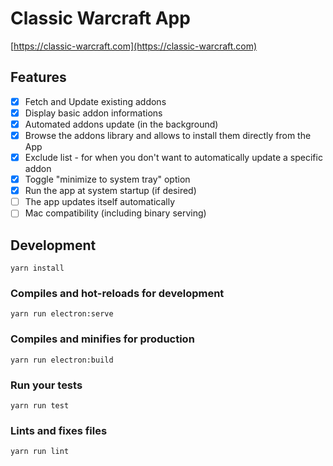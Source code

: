 # Classic Warcraft App

[https://classic-warcraft.com](https://classic-warcraft.com)

## Features

* [x] Fetch and Update existing addons
* [x] Display basic addon informations
* [x] Automated addons update (in the background)
* [x] Browse the addons library and allows to install them directly from the App
* [x] Exclude list - for when you don't want to automatically update a specific addon
* [x] Toggle "minimize to system tray" option
* [x] Run the app at system startup (if desired)
* [ ] The app updates itself automatically
* [ ] Mac compatibility (including binary serving)

## Development
```
yarn install
```

### Compiles and hot-reloads for development
```
yarn run electron:serve
```

### Compiles and minifies for production
```
yarn run electron:build
```

### Run your tests
```
yarn run test
```

### Lints and fixes files
```
yarn run lint
```
